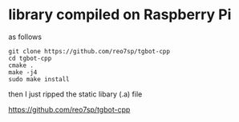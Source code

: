 # library compiled on Raspberry Pi
as follows
```
git clone https://github.com/reo7sp/tgbot-cpp
cd tgbot-cpp
cmake .
make -j4
sudo make install
```
then I just ripped the static libary (.a) file

https://github.com/reo7sp/tgbot-cpp
